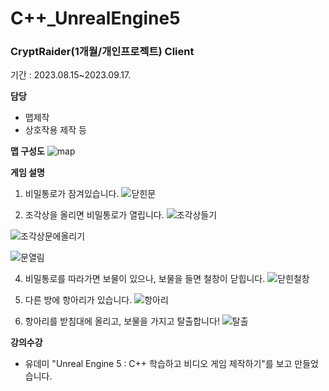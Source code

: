 # C++_UnrealEngine5

### CryptRaider(1개월/개인프로젝트) Client

기간 : 2023.08.15~2023.09.17.

**담당**

- 맵제작
- 상호작용 제작 등



**맵 구성도**
![map](https://github.com/DongHoonYu96/CPP_UnrealEngine/assets/50190387/dd0ac420-466b-4403-9c10-ec05ad62d362)




**게임 설명**
1. 비밀통로가 잠겨있습니다.
![닫힌문](https://github.com/DongHoonYu96/CPP_UnrealEngine/assets/50190387/91670590-f18a-46eb-a1ec-d1a772d92dcb)

2. 조각상을 올리면 비밀통로가 열립니다.
![조각상들기](https://github.com/DongHoonYu96/CPP_UnrealEngine/assets/50190387/0a4874e2-d51f-40e7-81ec-58deb5f01ecb)

![조각상문에올리기](https://github.com/DongHoonYu96/CPP_UnrealEngine/assets/50190387/4527bcbe-2ca5-41e4-80fb-2710995c8fc0)

![문열림](https://github.com/DongHoonYu96/CPP_UnrealEngine/assets/50190387/5760dd3d-c766-4e26-b539-8ab67673dd12)


4.  비밀통로를 따라가면 보물이 있으나, 보물을 들면 철창이 닫힙니다.
![닫힌철창](https://github.com/DongHoonYu96/CPP_UnrealEngine/assets/50190387/cf168abb-18fd-46b1-ace8-4d1cd6fa9495)


5. 다른 방에 항아리가 있습니다.
![항아리](https://github.com/DongHoonYu96/CPP_UnrealEngine/assets/50190387/22d38f7f-0a53-4a21-89f2-9b9839705fd3)


6. 항아리를 받침대에 올리고, 보물을 가지고 탈출합니다!
![탈출](https://github.com/DongHoonYu96/CPP_UnrealEngine/assets/50190387/fc915a8f-b9a7-4c64-9f89-a721af385dd0)




**강의수강**

- 유데미 "Unreal Engine 5 : C++ 학습하고 비디오 게임 제작하기"를 보고 만들었습니다.
